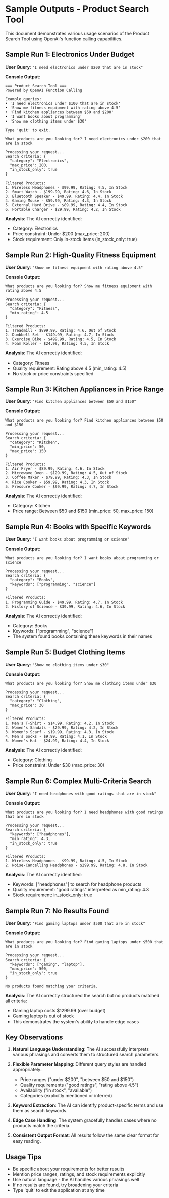 # Sample Outputs - Product Search Tool

This document demonstrates various usage scenarios of the Product Search Tool using OpenAI's function calling capabilities.

## Sample Run 1: Electronics Under Budget

**User Query**: `"I need electronics under $200 that are in stock"`

**Console Output**:
```
=== Product Search Tool ===
Powered by OpenAI Function Calling

Example queries:
• 'I need electronics under $100 that are in stock'
• 'Show me fitness equipment with rating above 4.5'
• 'Find kitchen appliances between $50 and $200'
• 'I want books about programming'
• 'Show me clothing items under $30'

Type 'quit' to exit.

What products are you looking for? I need electronics under $200 that are in stock

Processing your request...
Search criteria: {
  "category": "Electronics",
  "max_price": 200,
  "in_stock_only": true
}

Filtered Products:
1. Wireless Headphones - $99.99, Rating: 4.5, In Stock
2. Smart Watch - $199.99, Rating: 4.6, In Stock
3. Bluetooth Speaker - $49.99, Rating: 4.4, In Stock
4. Gaming Mouse - $59.99, Rating: 4.3, In Stock
5. External Hard Drive - $89.99, Rating: 4.4, In Stock
6. Portable Charger - $29.99, Rating: 4.2, In Stock
```

**Analysis**: The AI correctly identified:
- Category: Electronics
- Price constraint: Under $200 (max_price: 200)
- Stock requirement: Only in-stock items (in_stock_only: true)

## Sample Run 2: High-Quality Fitness Equipment

**User Query**: `"Show me fitness equipment with rating above 4.5"`

**Console Output**:
```
What products are you looking for? Show me fitness equipment with rating above 4.5

Processing your request...
Search criteria: {
  "category": "Fitness",
  "min_rating": 4.5
}

Filtered Products:
1. Treadmill - $899.99, Rating: 4.6, Out of Stock
2. Dumbbell Set - $149.99, Rating: 4.7, In Stock
3. Exercise Bike - $499.99, Rating: 4.5, In Stock
4. Foam Roller - $24.99, Rating: 4.5, In Stock
```

**Analysis**: The AI correctly identified:
- Category: Fitness
- Quality requirement: Rating above 4.5 (min_rating: 4.5)
- No stock or price constraints specified

## Sample Run 3: Kitchen Appliances in Price Range

**User Query**: `"Find kitchen appliances between $50 and $150"`

**Console Output**:
```
What products are you looking for? Find kitchen appliances between $50 and $150

Processing your request...
Search criteria: {
  "category": "Kitchen",
  "min_price": 50,
  "max_price": 150
}

Filtered Products:
1. Air Fryer - $89.99, Rating: 4.6, In Stock
2. Microwave Oven - $129.99, Rating: 4.5, Out of Stock
3. Coffee Maker - $79.99, Rating: 4.3, In Stock
4. Rice Cooker - $59.99, Rating: 4.3, In Stock
5. Pressure Cooker - $99.99, Rating: 4.7, In Stock
```

**Analysis**: The AI correctly identified:
- Category: Kitchen
- Price range: Between $50 and $150 (min_price: 50, max_price: 150)

## Sample Run 4: Books with Specific Keywords

**User Query**: `"I want books about programming or science"`

**Console Output**:
```
What products are you looking for? I want books about programming or science

Processing your request...
Search criteria: {
  "category": "Books",
  "keywords": ["programming", "science"]
}

Filtered Products:
1. Programming Guide - $49.99, Rating: 4.7, In Stock
2. History of Science - $39.99, Rating: 4.6, In Stock
```

**Analysis**: The AI correctly identified:
- Category: Books
- Keywords: ["programming", "science"]
- The system found books containing these keywords in their names

## Sample Run 5: Budget Clothing Items

**User Query**: `"Show me clothing items under $30"`

**Console Output**:
```
What products are you looking for? Show me clothing items under $30

Processing your request...
Search criteria: {
  "category": "Clothing",
  "max_price": 30
}

Filtered Products:
1. Men's T-Shirt - $14.99, Rating: 4.2, In Stock
2. Women's Sandals - $29.99, Rating: 4.2, In Stock
3. Women's Scarf - $19.99, Rating: 4.3, In Stock
4. Men's Socks - $9.99, Rating: 4.1, In Stock
5. Women's Hat - $24.99, Rating: 4.4, In Stock
```

**Analysis**: The AI correctly identified:
- Category: Clothing
- Price constraint: Under $30 (max_price: 30)

## Sample Run 6: Complex Multi-Criteria Search

**User Query**: `"I need headphones with good ratings that are in stock"`

**Console Output**:
```
What products are you looking for? I need headphones with good ratings that are in stock

Processing your request...
Search criteria: {
  "keywords": ["headphones"],
  "min_rating": 4.3,
  "in_stock_only": true
}

Filtered Products:
1. Wireless Headphones - $99.99, Rating: 4.5, In Stock
2. Noise-Cancelling Headphones - $299.99, Rating: 4.8, In Stock
```

**Analysis**: The AI correctly identified:
- Keywords: ["headphones"] to search for headphone products
- Quality requirement: "good ratings" interpreted as min_rating: 4.3
- Stock requirement: in_stock_only: true

## Sample Run 7: No Results Found

**User Query**: `"Find gaming laptops under $500 that are in stock"`

**Console Output**:
```
What products are you looking for? Find gaming laptops under $500 that are in stock

Processing your request...
Search criteria: {
  "keywords": ["gaming", "laptop"],
  "max_price": 500,
  "in_stock_only": true
}

No products found matching your criteria.
```

**Analysis**: The AI correctly structured the search but no products matched all criteria:
- Gaming laptop costs $1299.99 (over budget)
- Gaming laptop is out of stock
- This demonstrates the system's ability to handle edge cases

## Key Observations

1. **Natural Language Understanding**: The AI successfully interprets various phrasings and converts them to structured search parameters.

2. **Flexible Parameter Mapping**: Different query styles are handled appropriately:
   - Price ranges ("under $200", "between $50 and $150")
   - Quality requirements ("good ratings", "rating above 4.5")
   - Availability ("in stock", "available")
   - Categories (explicitly mentioned or inferred)

3. **Keyword Extraction**: The AI can identify product-specific terms and use them as search keywords.

4. **Edge Case Handling**: The system gracefully handles cases where no products match the criteria.

5. **Consistent Output Format**: All results follow the same clear format for easy reading.

## Usage Tips

- Be specific about your requirements for better results
- Mention price ranges, ratings, and stock requirements explicitly
- Use natural language - the AI handles various phrasings well
- If no results are found, try broadening your criteria
- Type 'quit' to exit the application at any time